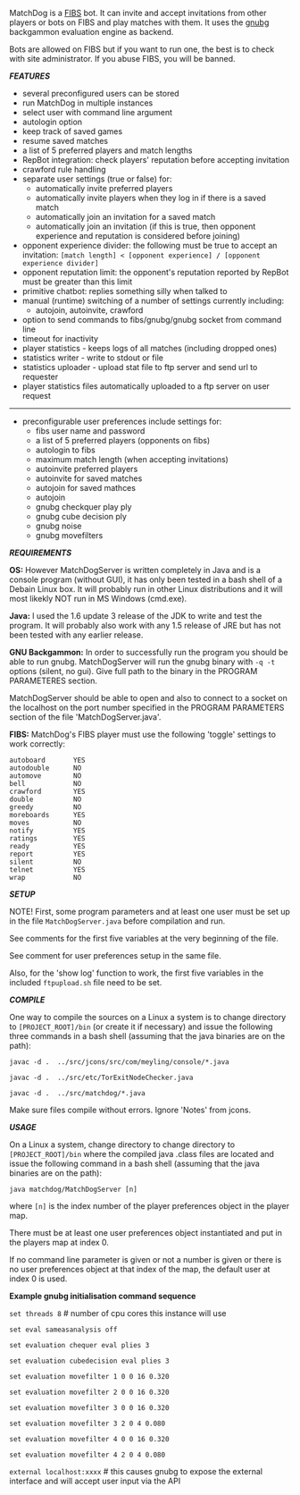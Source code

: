 MatchDog is a [FIBS](http://fibs.com) bot. It can invite and accept invitations 
from other players or bots on FIBS and play matches with them. 
It uses the [gnubg](https://www.gnu.org/software/gnubg/) backgammon 
evaluation engine as backend.

Bots are allowed on FIBS but if you want to run one, 
the best is to check with site administrator. 
If you abuse FIBS, you will be banned.

***FEATURES***

* several preconfigured users can be stored
* run MatchDog in multiple instances
* select user with command line argument
* autologin option
* keep track of saved games
* resume saved matches
* a list of 5 preferred players and match lengths
* RepBot integration: check players' reputation before accepting invitation
* crawford rule handling
* separate user settings (true or false) for:
    - automatically invite preferred players
    - automatically invite players when they log in if there is a saved match
    - automatically join an invitation for a saved match
    - automatically join an invitation
      (if this is true, then opponent experience
      and reputation is considered before joining)
* opponent experience divider:
  the following must be true to accept an invitation:
  `[match length] < [opponent experience] / [opponent experience divider]`
* opponent reputation limit:
  the opponent's reputation reported by RepBot must be
  greater than this limit
* primitive chatbot: replies something silly when talked to
* manual (runtime) switching of a number of settings currently including:
    - autojoin, autoinvite, crawford
* option to send commands to fibs/gnubg/gnubg socket from command line
* timeout for inactivity
* player statistics - keeps logs of all matches (including dropped ones)
* statistics writer - write to stdout or file
* statistics uploader - upload stat file to ftp server and send url to requester
* player statistics files automatically uploaded to a ftp server on user request

-----
* preconfigurable user preferences include settings for:
    - fibs user name and password
    - a list of 5 preferred players (opponents on fibs)
    - autologin to fibs
    - maximum match length (when accepting invitations)
    - autoinvite preferred players
    - autoinvite for saved matches
    - autojoin for saved mathces
    - autojoin
    - gnubg checkquer play ply
    - gnubg cube decision ply
    - gnubg noise
    - gnubg movefilters


***REQUIREMENTS***

**OS:**
However MatchDogServer is written completely in Java and is a console program (without GUI),
it has only been tested in a bash shell of a Debain Linux box. It will probably run in other
Linux distributions and it will most likekly NOT run in MS Windows (cmd.exe).

**Java:**
I used the 1.6 update 3 release of the JDK to write and test the program.
It will probably also work with any 1.5 release of JRE but has not been tested with any earlier release.

**GNU Backgammon:**
In order to successfully run the program you should be able to run gnubg.
MatchDogServer will run the gnubg binary with `-q -t` options (silent, no gui). Give
full path to the binary in the PROGRAM PARAMETERES section.

MatchDogServer should be able to open and also to connect
to a socket on the localhost on the port number specified
in the PROGRAM PARAMETERS section of the file 'MatchDogServer.java'.

**FIBS:**
MatchDog's FIBS player must use the following 'toggle' settings
to work correctly:
```allowpip        YES
autoboard       YES
autodouble      NO
automove        NO
bell            NO
crawford        YES
double          NO
greedy          NO
moreboards      YES
moves           NO
notify          YES
ratings         YES
ready           YES
report          YES
silent          NO
telnet          YES
wrap            NO
```



***SETUP***

NOTE! 
First, some program parameters and at least one user must be set up
in the file `MatchDogServer.java` before compilation and run. 

See comments for the first five variables at the very beginning of the file.

See comment for user preferences setup in the same file.

Also, for the 'show log' function to work, the first five
variables in the included `ftpupload.sh` file need to be set.

***COMPILE***

One way to compile the sources on a Linux a system is to
 change directory to `[PROJECT_ROOT]/bin` 
 (or create it if necessary) and issue the following
 three commands in a bash shell (assuming that the java
 binaries are on the path):

`javac -d .  ../src/jcons/src/com/meyling/console/*.java`

`javac -d .  ../src/etc/TorExitNodeChecker.java`

`javac -d .  ../src/matchdog/*.java`

Make sure files compile without errors. Ignore 'Notes' from jcons.


***USAGE***

On a Linux a system, change directory to change directory to `[PROJECT_ROOT]/bin`  where the compiled java .class
files are located and issue the following command in a bash shell
(assuming that the java binaries are on the path):

`java matchdog/MatchDogServer [n]`

where `[n]` is the index number of the player preferences object
in the player map.

There must be at least one user preferences object instantiated
and put in the players map at index 0.

If no command line parameter is given or not a number is given
or there is no user preferences object at that index of the
map, the default user at index 0 is used.


**Example gnubg initialisation command sequence**

`set threads 8` # number of cpu cores this instance will use

`set eval sameasanalysis off`

`set evaluation chequer eval plies 3`

`set evaluation cubedecision eval plies 3`

`set evaluation movefilter 1 0 0 16 0.320`

`set evaluation movefilter 2 0 0 16 0.320`

`set evaluation movefilter 3 0 0 16 0.320`

`set evaluation movefilter 3 2 0 4 0.080`

`set evaluation movefilter 4 0 0 16 0.320`

`set evaluation movefilter 4 2 0 4 0.080`

`external localhost:xxxx` # this causes gnubg to expose the external interface and will accept user input via the API 



